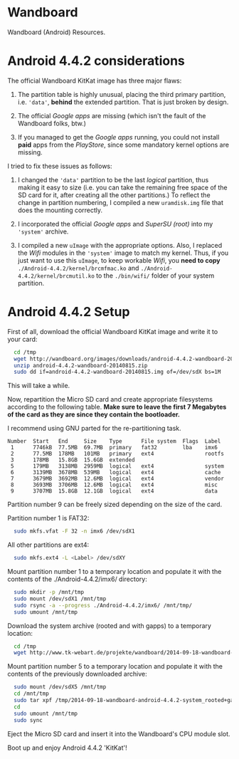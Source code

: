 Wandboard
=========

Wandboard (Android) Resources.

Android 4.4.2 considerations
============================

The official Wandboard KitKat image has three major flaws:

1. The partition table is highly unusual, placing the third
   primary partition, i.e. `'data'`, **behind** the extended
   partition. That is just broken by design.

2. The official *Google apps* are missing (which isn't the
   fault of the Wandboard folks, btw.)

3. If you managed to get the *Google apps* running, you could
   not install **paid** apps from the *PlayStore*, since some
   mandatory kernel options are missing.

I tried to fix these issues as follows:

1. I changed the `'data'` partition to be the last *logical*
   partition, thus making it easy to size (i.e. you can take
   the remaining free space of the SD card for it, after
   creating all the other partitions.)
   To reflect the change in partition numbering, I compiled
   a new `uramdisk.img` file that does the mounting correctly.

2. I incorporated the official *Google apps* and *SuperSU (root)*
   into my `'system'` archive.

3. I compiled a new `uImage` with the appropriate options.
   Also, I replaced the *Wifi* modules in the `'system'` image
   to match my kernel. Thus, if you just want to use this
   `uImage`, to keep workable *Wifi*, you **need to copy**
   `./Android-4.4.2/kernel/brcmfmac.ko` and 
   `./Android-4.4.2/kernel/brcmutil.ko` to the `./bin/wifi/`
   folder of your system partition.

Android 4.4.2 Setup
===================

First of all, download the official Wandboard KitKat image and
write it to your card:

```bash
  cd /tmp
  wget http://wandboard.org/images/downloads/android-4.4.2-wandboard-20140815.zip
  unzip android-4.4.2-wandboard-20140815.zip
  sudo dd if=android-4.4.2-wandboard-20140815.img of=/dev/sdX bs=1M
```

This will take a while.

Now, repartition the Micro SD card and create appropriate filesystems
according to the following table. **Make sure to leave the first
7 Megabytes of the card as they are since they contain the
bootloader.**

I recommend using GNU parted for the re-partitioning task.

```
Number  Start   End     Size    Type      File system  Flags  Label
 1      7746kB  77.5MB  69.7MB  primary   fat32        lba    imx6
 2      77.5MB  178MB   101MB   primary   ext4                rootfs
 3      178MB   15.8GB  15.6GB  extended
 5      179MB   3138MB  2959MB  logical   ext4                system
 6      3139MB  3678MB  539MB   logical   ext4                cache
 7      3679MB  3692MB  12.6MB  logical   ext4                vendor
 8      3693MB  3706MB  12.6MB  logical   ext4                misc
 9      3707MB  15.8GB  12.1GB  logical   ext4                data
```
Partition number 9 can be freely sized depending on the size
of the card.

Partition number 1 is FAT32:

```bash
  sudo mkfs.vfat -F 32 -n imx6 /dev/sdX1
```

All other partitions are ext4:

```bash
  sudo mkfs.ext4 -L <Label> /dev/sdXY
```
Mount partition number 1 to a temporary location and populate
it with the contents of the ./Android-4.4.2/imx6/ directory:

```bash
  sudo mkdir -p /mnt/tmp
  sudo mount /dev/sdX1 /mnt/tmp
  sudo rsync -a --progress ./Android-4.4.2/imx6/ /mnt/tmp/
  sudo umount /mnt/tmp
```

Download the system archive (rooted and with gapps) to a temporary
location:

```bash
  cd /tmp
  wget http://www.tk-webart.de/projekte/wandboard/2014-09-18-wandboard-android-4.4.2-system_rooted+gapps.tar.xz
```

Mount partition number 5 to a temporary location and populate
it with the contents of the previously downloaded archive:

```bash
  sudo mount /dev/sdX5 /mnt/tmp
  cd /mnt/tmp
  sudo tar xpf /tmp/2014-09-18-wandboard-android-4.4.2-system_rooted+gapps.tar.xz
  cd
  sudo umount /mnt/tmp
  sudo sync
```

Eject the Micro SD card and insert it into the Wandboard's
CPU module slot.

Boot up and enjoy Android 4.4.2 'KitKat'!
